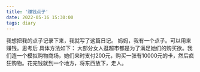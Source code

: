 ```yaml
---
title: '赚钱点子'
date: 2022-05-16 15:30:00
tags: diary
---
```

我想把我的点子记录下来，我就写了这篇日记。
妈妈，我有一个点子。可以用来赚钱。思考后 具体方法如下：
大部分女人逛超市都是为了满足她们的购买欲。我们造一个模拟购物商场，她们来时支付200元，购买一张有10000元的卡，然后疯狂购物。花完钱就到一个地方，将东西放下，走人。
